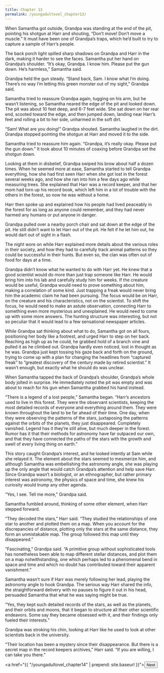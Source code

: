 ```yaml
---
title: Chapter 13
permalink: /youngadultovel_chapter13/
---
```


When Samantha got outside, Grandpa was standing at the end of the pit, pointing his shotgun at Harr and shouting, “Don’t move! Don’t move a muscle.” It must have been one of Grandpa’s traps, which he’d built to try to capture a sample of Harr’s people.

The back porch light spilled sharp shadows on Grandpa and Harr in the dark, making it harder to see the faces. Samantha put her hand on Grandpa’s shoulder. “It’s okay, Grandpa. I know him. Please put the gun down. He’s harmless,” Samantha said.

Grandpa held the gun steady. “Stand back, Sam. I know what I’m doing. There’s no way I’m letting this green monster out of my sight,” Grandpa said.

Samantha tried to reassure Grandpa again, tugging on his arm, but he wasn’t listening, so Samantha neared the edge of the pit and looked down. The pit was about 10 feet deep, and 6-7 feet wide. She sat down on her rear end, scooted toward the edge, and then jumped down, landing near Harr’s feet and rolling a bit to her side, unharmed in the soft dirt.

“Sam! What are you doing!” Grandpa shouted. Samantha laughed in the dirt. Grandpa stopped pointing the shotgun at Harr and moved it to the side.

Samantha tried to reassure him again. “Grandpa, it’s really okay. Please put the gun down.” It took about 10 minutes of coaxing before Grandpa set the shotgun down.

Looking at them in disbelief, Grandpa swiped his brow about half a dozen times. When he seemed more at ease, Samantha started to tell Grandpa everything, how she had first seen Harr when she got lost in the forest several weeks ago, and how she ran into him a few days ago while measuring trees. She explained that Harr was a record keeper, and that her mom had torn up his record book, which left him in a lot of trouble with the others in the forest, so now he was without a home.

Harr then spoke up and explained how his people had lived peaceably in the forest for as long as anyone could remember, and they had never harmed any humans or put anyone in danger.

Grandpa pulled over a nearby porch chair and sat down at the edge of the pit. He still didn’t want to let Harr out of the pit. He felt if he let him out, he would dart out of sight in a flash.

The night wore on while Harr explained more details about the various roles in their society, and how they had to carefully track animal patterns so they could be successful in their hunts. But even so, the clan was often out of food for days at a time.

Grandpa didn’t know what he wanted to do with Harr yet. He knew that a good scientist would do more than just trap someone like Harr. He would bring him into his lab and carefully study him for weeks. If the creature would be useful, Grandpa would need to prove something about him, making a correlation of some kind. Just trapping a freak would never bring him the academic claim he had been pursuing. The focus would be on Harr, on the creature and his characteristics, not on the scientist. To shift the focus, he would need to make an astute observation, connecting Harr to something even more mysterious and unexplained. He would need to come up with some more answers. The hunting structure was interesting, but not so peculiar that it would lead to a few sensational newspaper articles.

While Grandpa sat thinking about what to do, Samantha got on all fours, positioning her body like a footrest, and urged Harr to step on her back. Reaching as high up as he could, he grabbed hold of a branch vine and pulled it as he climbed out. Grandpa hardly even noticed, lost in thought as he was. Grandpa just kept tossing his gaze back and forth on the ground, trying to come up with a plan for changing the headlines from “captured freak” to “greatest discovery of the century made by retired scientist.” It wasn’t enough, but exactly what he should do was unclear.

When Samantha tapped the back of Grandpa’s shoulder, Grandpa’s whole body jolted in surprise. He immediately noted the pit was empty and was about to reach for his gun when Samantha grabbed his hand instead.

“There is a legend of a lost people,” Samantha began. “Harr’s ancestors used to live in this forest. They were the observant scientists, keeping the most detailed records of everyone and everything around them. They were known throughout the land to be far ahead of their time. One day, when they were observing the patterns of the stars, juxtaposing the patterns against the orbits of the planets, they just disappeared. Completely vanished. Legend has it they’re still alive, but much deeper in the forest. Rumor has it that their methods for astronomy have far outpaced our own, and that they have connected the paths of the stars with the growth and swell of every living thing on earth.”

This story caught Grandpa’s interest, and he looked intently at Sam while she relayed it. The element about the stars seemed to mesmerize him, and although Samantha was embellishing the astronomy angle, she was playing up the only angle that would catch Grandpa’s attention and help save Harr. Since Grandpa wasn’t a biologist, or an ethnographer, but rather primary interest was astronomy, the physics of space and time, she knew his curiosity would trump any other agenda.

“Yes, I see. Tell me more,” Grandpa said.

Samantha fumbled around, thinking of some other element, when Harr stepped forward.

“They decoded the stars,” Harr said. “They studied the relationships of one star to another and plotted them on a map. When you account for the discrepancies of distance, plotting only the stars at the same distance, they form an unmistakable map. The group followed this map until they disappeared.”

“Fascinating,” Grandpa said. “A primitive group without sophisticated tools has nonetheless been able to map different stellar distances, and plot them on a map notwithstanding, one which perhaps led to a phenomenal bend in space and time and which no doubt has contributed toward their apparent vanishment.”

Samantha wasn’t sure if Harr was merely following her lead, playing the astronomy angle to hook Grandpa. The serious way Harr shared the info, the straightforward delivery with no pauses to figure it out in his head, persuaded Samantha that what he was saying might be true.

“Yes, they kept such detailed records of the stars, as well as the planets, and their orbits and moons, that it began to structure all their other scientific endeavors. Some say they became obsessed with it, and their findings only fueled their interests.”

Grandpa was stroking his chin, looking at Harr like he used to look at other scientists back in the university.

“Their location has been a mystery since their disappearance. But there is a secret map in the record keepers archives,” Harr said. “If you are willing, I can take you there.”

<a href="{{ "/youngadultovel_chapter14" | prepend: site.baseurl }}"><button type="button" class="btn btn-warning">Next</button></a>
